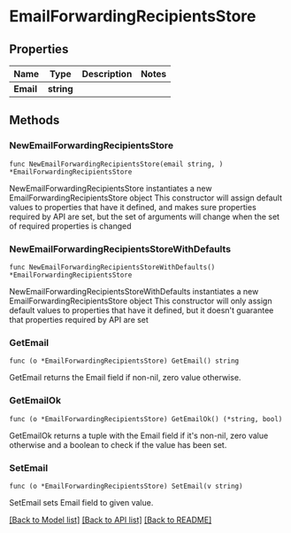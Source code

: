 # EmailForwardingRecipientsStore

## Properties

Name | Type | Description | Notes
------------ | ------------- | ------------- | -------------
**Email** | **string** |  | 

## Methods

### NewEmailForwardingRecipientsStore

`func NewEmailForwardingRecipientsStore(email string, ) *EmailForwardingRecipientsStore`

NewEmailForwardingRecipientsStore instantiates a new EmailForwardingRecipientsStore object
This constructor will assign default values to properties that have it defined,
and makes sure properties required by API are set, but the set of arguments
will change when the set of required properties is changed

### NewEmailForwardingRecipientsStoreWithDefaults

`func NewEmailForwardingRecipientsStoreWithDefaults() *EmailForwardingRecipientsStore`

NewEmailForwardingRecipientsStoreWithDefaults instantiates a new EmailForwardingRecipientsStore object
This constructor will only assign default values to properties that have it defined,
but it doesn't guarantee that properties required by API are set

### GetEmail

`func (o *EmailForwardingRecipientsStore) GetEmail() string`

GetEmail returns the Email field if non-nil, zero value otherwise.

### GetEmailOk

`func (o *EmailForwardingRecipientsStore) GetEmailOk() (*string, bool)`

GetEmailOk returns a tuple with the Email field if it's non-nil, zero value otherwise
and a boolean to check if the value has been set.

### SetEmail

`func (o *EmailForwardingRecipientsStore) SetEmail(v string)`

SetEmail sets Email field to given value.



[[Back to Model list]](../README.md#documentation-for-models) [[Back to API list]](../README.md#documentation-for-api-endpoints) [[Back to README]](../README.md)


